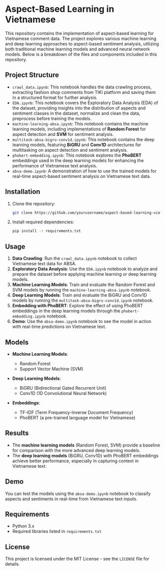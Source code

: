 # Aspect-Based Learning in Vietnamese

This repository contains the implementation of aspect-based learning for Vietnamese comment data. The project explores various machine learning and deep learning approaches to aspect-based sentiment analysis, utilizing both traditional machine learning models and advanced neural network models. Below is a breakdown of the files and components included in this repository.

## Project Structure

- `crawl_data.ipynb`: This notebook handles the data crawling process, extracting fashion shop comments from TIKI platform and saving them in a structured format for further analysis.
- `EDA.ipynb`: This notebook covers the Exploratory Data Analysis (EDA) of the dataset, providing insights into the distribution of aspects and sentiment classes in the dataset, normalize and clean the data, preprocess before training the models.
- `machine-learning-absa.ipynb`: This notebook contains the machine learning models, including implementations of **Random Forest** for aspect detection and **SVM** for sentiment analysis.
- `multitask-absa-bigru-conv1d.ipynb`: This notebook contains the deep learning models, featuring **BiGRU** and **Conv1D** architectures for multitasking on aspect detection and sentiment analysis.
- `phobert-embedding.ipynb`: This notebook explores the **PhoBERT** embeddings used in the deep learning models for enhancing the performance of Vietnamese text analysis.
- `absa-demo.ipynb`: A demonstration of how to use the trained models for real-time aspect-based sentiment analysis on Vietnamese text data.

## Installation

1. Clone the repository:
    ```bash
    git clone https://github.com/yourusername/aspect-based-learning-vietnamese.git
    ```
2. Install required dependencies:
    ```bash
    pip install -r requirements.txt
    ```

## Usage

1. **Data Crawling**: Run the `crawl_data.ipynb` notebook to collect Vietnamese text data for ABSA.
2. **Exploratory Data Analysis**: Use the `EDA.ipynb` notebook to analyze and prepare the dataset before applying machine learning or deep learning models.
3. **Machine Learning Models**: Train and evaluate the Random Forest and SVM models by running the `machine-learning-absa.ipynb` notebook.
4. **Deep Learning Models**: Train and evaluate the BiGRU and Conv1D models by running the `multitask-absa-bigru-conv1d.ipynb` notebook.
5. **Embedding with PhoBERT**: Explore the effect of using PhoBERT embeddings in the deep learning models through the `phobert-embedding.ipynb` notebook.
6. **Demo**: Use the `absa-demo.ipynb` notebook to see the model in action with real-time predictions on Vietnamese text.

## Models

- **Machine Learning Models**: 
    - Random Forest
    - Support Vector Machine (SVM)
    
- **Deep Learning Models**:
    - BiGRU (Bidirectional Gated Recurrent Unit)
    - Conv1D (1D Convolutional Neural Network)

- **Embeddings**: 
    - TF-IDF (Term Frequency-Inverse Document Frequency)
    - PhoBERT (a pre-trained language model for Vietnamese)

## Results

- The **machine learning models** (Random Forest, SVM) provide a baseline for comparison with the more advanced deep learning models.
- The **deep learning models** (BiGRU, Conv1D) with PhoBERT embeddings achieve better performance, especially in capturing context in Vietnamese text.

## Demo

You can test the models using the `absa-demo.ipynb` notebook to classify aspects and sentiments in real-time from Vietnamese text inputs.

## Requirements

- Python 3.x
- Required libraries listed in `requirements.txt`

## License

This project is licensed under the MIT License - see the `LICENSE` file for details.
